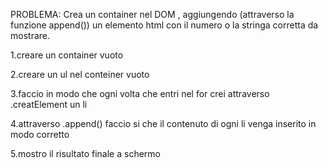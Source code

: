 PROBLEMA:  Crea un container nel DOM , aggiungendo (attraverso la funzione append()) un elemento html con il numero o la stringa corretta da mostrare.

1.creare un container vuoto

2.creare un ul nel conteiner vuoto

3.faccio in modo che ogni volta che entri nel for crei attraverso .creatElement un li 

4.attraverso .append() faccio si che il contenuto di ogni li venga inserito in modo corretto

5.mostro il risultato finale a schermo  